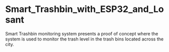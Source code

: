 # Smart_Trashbin_with_ESP32_and_Losant

Smart Trashbin monitoring system presents a proof of concept where the system is used to monitor the trash level in the trash bins located across the city.